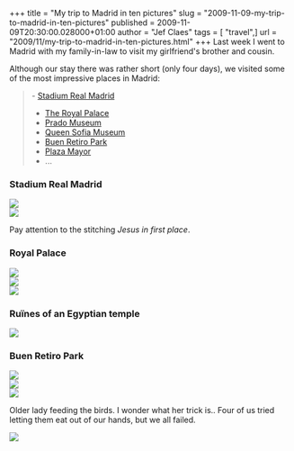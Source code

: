 +++
title = "My trip to Madrid in ten pictures"
slug = "2009-11-09-my-trip-to-madrid-in-ten-pictures"
published = 2009-11-09T20:30:00.028000+01:00
author = "Jef Claes"
tags = [ "travel",]
url = "2009/11/my-trip-to-madrid-in-ten-pictures.html"
+++
Last week I went to Madrid with my family-in-law to visit my
girlfriend's brother and cousin.  
  
Although our stay there was rather short (only four days), we visited
some of the most impressive places in Madrid:  

> \- [Stadium Real
> Madrid](http://en.wikipedia.org/wiki/Estadio_Santiago_Bernab%C3%A9u)  
> - [The Royal
> Palace](http://en.wikipedia.org/wiki/Royal_Palace_of_Madrid)  
> - [Prado Museum](http://en.wikipedia.org/wiki/The_Prado)  
> - [Queen Sofia
> Museum](http://en.wikipedia.org/wiki/Museo_Nacional_Centro_de_Arte_Reina_Sof%C3%ADa)  
> - [Buen Retiro Park](http://en.wikipedia.org/wiki/Parque_del_Retiro)  
> - [Plaza Mayor](http://en.wikipedia.org/wiki/Plaza_Mayor_of_Madrid)  
> - ...
  
### Stadium Real Madrid  
  
[![](/post/images/thumbnails/2009-11-09-my-trip-to-madrid-in-ten-pictures-Madrid_0227.JPG)](/post/images/2009-11-09-my-trip-to-madrid-in-ten-pictures-Madrid_0227.JPG)  
[![](/post/images/thumbnails/2009-11-09-my-trip-to-madrid-in-ten-pictures-Madrid_0242.JPG)](/post/images/2009-11-09-my-trip-to-madrid-in-ten-pictures-Madrid_0242.JPG)  

Pay attention to the stitching _Jesus in first place_.
  
### Royal Palace  
  
[![](/post/images/thumbnails/2009-11-09-my-trip-to-madrid-in-ten-pictures-Madrid_0178.JPG)](/post/images/2009-11-09-my-trip-to-madrid-in-ten-pictures-Madrid_0178.JPG)  
[![](/post/images/thumbnails/2009-11-09-my-trip-to-madrid-in-ten-pictures-Madrid_0163.JPG)](/post/images/2009-11-09-my-trip-to-madrid-in-ten-pictures-Madrid_0163.JPG)  
[![](/post/images/thumbnails/2009-11-09-my-trip-to-madrid-in-ten-pictures-Madrid_0186.JPG)](/post/images/2009-11-09-my-trip-to-madrid-in-ten-pictures-Madrid_0186.JPG)  
  
### Ruïnes of an Egyptian temple
  
[![](/post/images/thumbnails/2009-11-09-my-trip-to-madrid-in-ten-pictures-Madrid_0026.JPG)](/post/images/2009-11-09-my-trip-to-madrid-in-ten-pictures-Madrid_0026.JPG)  
  
### Buen Retiro Park
  
[![](/post/images/thumbnails/2009-11-09-my-trip-to-madrid-in-ten-pictures-Interactieve_0435.JPG)](/post/images/2009-11-09-my-trip-to-madrid-in-ten-pictures-Interactieve_0435.JPG)  
[![](/post/images/thumbnails/2009-11-09-my-trip-to-madrid-in-ten-pictures-Interactieve_0429.JPG)](/post/images/2009-11-09-my-trip-to-madrid-in-ten-pictures-Interactieve_0429.JPG)  
[![](/post/images/thumbnails/2009-11-09-my-trip-to-madrid-in-ten-pictures-Interactieve_0415.JPG)](/post/images/2009-11-09-my-trip-to-madrid-in-ten-pictures-Interactieve_0415.JPG)  

Older lady feeding the birds. I wonder what her trick is.. Four of us tried letting them eat out of our hands, but we all failed. 

[![](/post/images/thumbnails/2009-11-09-my-trip-to-madrid-in-ten-pictures-Interactieve_0408.JPG)](/post/images/2009-11-09-my-trip-to-madrid-in-ten-pictures-Interactieve_0408.JPG)
